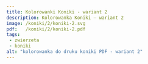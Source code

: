 ```yaml
---
title: Kolorowanki Koniki - wariant 2
description: Kolorowanka Koniki – wariant 2
image: /koniki/2/koniki-2.svg
pdf:   /koniki/2/koniki-2.pdf
tags:
 - zwierzeta
 - koniki
alt: "kolorowanka do druku koniki PDF - wariant 2"
---
```

